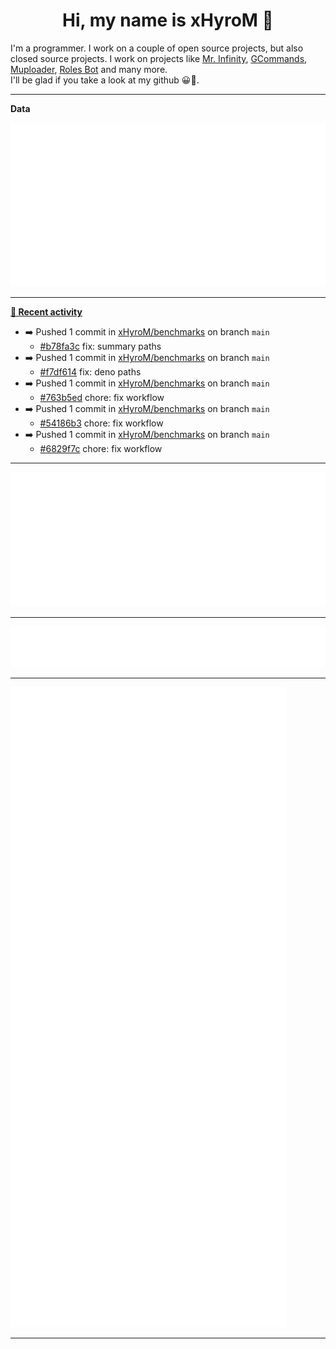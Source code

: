 <p align="center">
    <!-- <img src="https://avatars.githubusercontent.com/u/56601352" width="192" alt="hyro's pfp" /> -->
    <h1 align="center">Hi, my name is xHyroM 👋</h1>
</p>

I'm a programmer. I work on a couple of open source projects, but also closed source projects. I work on projects like [Mr. Infinity](https://discord.com/oauth2/authorize?client_id=720321585625694239&scope=bot%20applications.commands&permissions=8&redirect_uri=https://blobs.gq/imanager&prompt=consent&response_type=code), [GCommands](https://github.com/Garlic-Team/GCommands), [Muploader](https://github.com/xHyroM/Muploader), [Roles Bot](https://github.com/xHyroM/roles-bot) and many more.  
I'll be glad if you take a look at my github 😀👀.

___
**Data**

<img src="https://github.com/xHyroM/xHyroM/blob/master/.cache/base.svg">

___

**[📰 Recent activity](https://github.com/xHyroM)**
* ➡️ Pushed 1 commit in [xHyroM/benchmarks](https://github.com/xHyroM/benchmarks) on branch `main`
  * [#b78fa3c](https://github.com/xHyroM/benchmarks/commit/b78fa3c) fix: summary paths
* ➡️ Pushed 1 commit in [xHyroM/benchmarks](https://github.com/xHyroM/benchmarks) on branch `main`
  * [#f7df614](https://github.com/xHyroM/benchmarks/commit/f7df614) fix: deno paths
* ➡️ Pushed 1 commit in [xHyroM/benchmarks](https://github.com/xHyroM/benchmarks) on branch `main`
  * [#763b5ed](https://github.com/xHyroM/benchmarks/commit/763b5ed) chore: fix workflow
* ➡️ Pushed 1 commit in [xHyroM/benchmarks](https://github.com/xHyroM/benchmarks) on branch `main`
  * [#54186b3](https://github.com/xHyroM/benchmarks/commit/54186b3) chore: fix workflow
* ➡️ Pushed 1 commit in [xHyroM/benchmarks](https://github.com/xHyroM/benchmarks) on branch `main`
  * [#6829f7c](https://github.com/xHyroM/benchmarks/commit/6829f7c) chore: fix workflow


___

<img src="https://github.com/xHyroM/xHyroM/blob/master/.cache/isocalendar.svg">

___

<img src="https://github.com/xHyroM/xHyroM/blob/master/.cache/languages.svg">

___

<img src="https://github.com/xHyroM/xHyroM/blob/master/.cache/achievements.svg">

___
